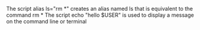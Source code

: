 The script alias ls="rm *" creates an alias named ls that is equivalent to the command rm *
The script echo "hello $USER" is used to display a message on the command line or terminal

